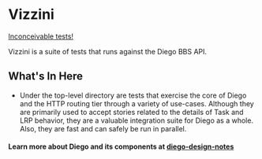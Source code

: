 # Vizzini

[Inconceivable tests!](http://www.imdb.com/character/ch0003791/)

Vizzini is a suite of tests that runs against the Diego BBS API.

## What's In Here

- Under the top-level directory are tests that exercise the core of Diego and
  the HTTP routing tier through a variety of use-cases. Although they are
  primarily used to accept stories related to the details of Task and LRP
  behavior, they are a valuable integration suite for Diego as a whole. Also,
  they are fast and can safely be run in parallel.


#### Learn more about Diego and its components at [diego-design-notes](https://github.com/cloudfoundry/diego-design-notes)
